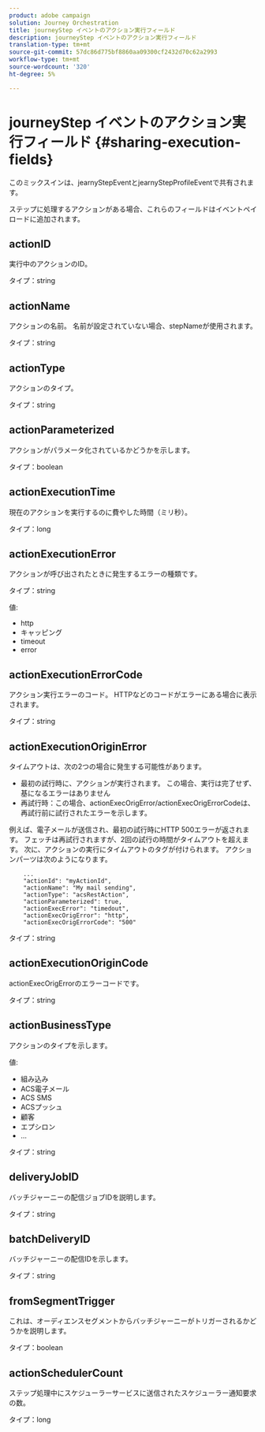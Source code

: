 ```yaml
---
product: adobe campaign
solution: Journey Orchestration
title: journeyStep イベントのアクション実行フィールド
description: journeyStep イベントのアクション実行フィールド
translation-type: tm+mt
source-git-commit: 57dc86d775bf8860aa09300cf2432d70c62a2993
workflow-type: tm+mt
source-wordcount: '320'
ht-degree: 5%

---
```



# journeyStep イベントのアクション実行フィールド {#sharing-execution-fields}

このミックスインは、jearnyStepEventとjearnyStepProfileEventで共有されます。

ステップに処理するアクションがある場合、これらのフィールドはイベントペイロードに追加されます。

## actionID

実行中のアクションのID。

タイプ：string

## actionName

アクションの名前。 名前が設定されていない場合、stepNameが使用されます。

タイプ：string

## actionType

アクションのタイプ。

タイプ：string

## actionParameterized

アクションがパラメータ化されているかどうかを示します。

タイプ：boolean

## actionExecutionTime

現在のアクションを実行するのに費やした時間（ミリ秒）。

タイプ：long

## actionExecutionError

アクションが呼び出されたときに発生するエラーの種類です。

タイプ：string

値:
* http
* キャッピング
* timeout
* error

## actionExecutionErrorCode

アクション実行エラーのコード。 HTTPなどのコードがエラーにある場合に表示されます。

タイプ：string

## actionExecutionOriginError

タイムアウトは、次の2つの場合に発生する可能性があります。

* 最初の試行時に、アクションが実行されます。 この場合、実行は完了せず、基になるエラーはありません
* 再試行時：この場合、actionExecOrigError/actionExecOrigErrorCodeは、再試行前に試行されたエラーを示します。

例えば、電子メールが送信され、最初の試行時にHTTP 500エラーが返されます。 フェッチは再試行されますが、2回の試行の時間がタイムアウトを超えます。 次に、アクションの実行にタイムアウトのタグが付けられます。 アクションパーツは次のようになります。

```
    ...
    "actionId": "myActionId",
    "actionName": "My mail sending",
    "actionType": "acsRestAction",
    "actionParameterized": true,
    "actionExecError": "timedout",
    "actionExecOrigError": "http",
    "actionExecOrigErrorCode": "500"
```

タイプ：string

## actionExecutionOriginCode

actionExecOrigErrorのエラーコードです。

タイプ：string

## actionBusinessType

アクションのタイプを示します。

値:

* 組み込み
* ACS電子メール
* ACS SMS
* ACSプッシュ
* 顧客
* エプシロン
* ...

タイプ：string

## deliveryJobID

バッチジャーニーの配信ジョブIDを説明します。

タイプ：string

## batchDeliveryID

バッチジャーニーの配信IDを示します。

タイプ：string

## fromSegmentTrigger

これは、オーディエンスセグメントからバッチジャーニーがトリガーされるかどうかを説明します。

タイプ：boolean

## actionSchedulerCount

ステップ処理中にスケジューラーサービスに送信されたスケジューラー通知要求の数。

タイプ：long
